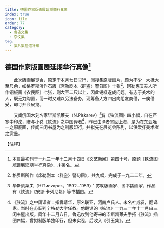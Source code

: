 ```yaml
---
title: 德国作家版画展延期举行真像
index: true
icon: file
order: 77
category:
  - 鲁迅文集
  - 杂文集
tag:  
  - 集外集拾遗补编
---
```


## 德国作家版画展延期举行真像[^①]

　　此次版画展览会，原定于本月七日举行，闻搜集原版画片，颇为不少，大抵大至尺余，如格罗斯所作石版《席勒剧本〈群盗〉警句图》十张[^②]，珂勒惠支夫人所作铜板画《农民图》七张，则大至二尺以上，因此镜框遂成问题。有志于美术的人，既无力购置，而一时又难以另法备办，现筹备人方四出向朋友商借，一俟借妥，即可开会展览。

　　又闻俄国木刻名家毕斯凯莱夫（N.Piskarev）[^③]有《铁流图》四小幅，自在严寒中印成，赠与小说《铁流》之中国译者[^④]，昨已由译者寄回上海，是为在东亚唯一之原版画，传闻三闲书屋为之制版印行。并拟先在展览会陈列，以供爱好美术者之赏鉴。

【注释】

[^①]:本篇最初刊于一九三一年十二月十四日《文艺新闻》第四十号，原题《铁流图·版画展延期举行真像》，未署名。

[^②]:格罗斯所作《席勒剧本〈群盗〉警句图》，共九幅，完成于一九二二年。

[^③]:毕斯凯莱夫（Н.Пискарев，1892─1959）：苏联版画家、图书插画家。作品有《铁流》《安娜·卡列尼娜》等书插图。

[^④]:《铁流》之中国译者：指曹靖华，原名联亚，河南卢氏人。未名社成员，翻译家。当时在苏联列宁格勒大学任教。他翻译的《铁流》一九三一年十一月由三闲书屋出版。同年十二月八日，鲁迅收到他寄来的毕斯凯莱夫手拓《铁流》插图四幅，曾拟制版单独印行，但未实现，后收入《引玉集》。
